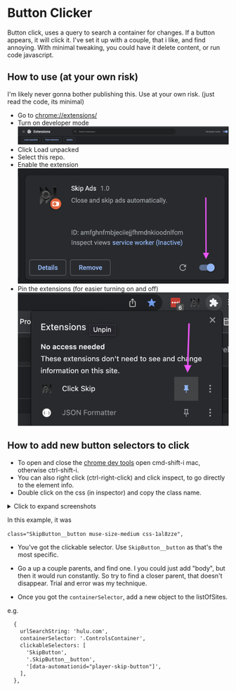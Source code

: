 # Button Clicker

Button click, uses a query to search a container for changes.  If a button appears, it will click it. I've set it up with a couple, that i like, and find annoying.  With minimal tweaking, you could have it delete content, or run code javascript.
## How to use (at your own risk)

I'm likely never gonna bother publishing this.
Use at your own risk. (just read the code, its minimal)

- Go to [chrome://extensions/](chrome://extensions/)
- Turn on developer mode
![Turn on developer mode screenshot](screenshots/turn_on_developer_mode.png)
- Click Load unpacked
- Select this repo. 
- Enable the extension
![enable the extension screenshot](screenshots/enable_extnension.png)
- Pin the extensions (for easier turning on and off)
![pin extension screenshot](screenshots/pin_extension.png)


## How to add new button selectors to click

- To open and close the [chrome dev tools](https://developer.chrome.com/docs/devtools/) open cmd-shift-i mac, otherwise ctrl-shift-i.
- You can also right click (ctrl-right-click) and click inspect, to go directly to the element info.
- Double click on the css (in inspector) and copy the class name.

<details> <summary>Click to expand screenshots</summary>
![how to open inspect 1](screenshots/inspect.png)
![how to open inspect 2](screenshots/inspect2.png) 
![how to open inspect 3](screenshots/inspect3.png)
</details>

In this example, it was
 
 `class="SkipButton__button muse-size-medium css-1al8zze",`

 
- You've got the clickable selector.  Use `SkipButton__button` as that's the most specific.  

- Go a up a couple parents, and find one.  I you could just add "body", but then it would run constantly.  So try to find a closer parent, that doesn't disappear.  Trial and error was my technique.  

- Once you got the `containerSelector`, add a new object to the listOfSites.

e.g.

```
  {
    urlSearchString: 'hulu.com',
    containerSelector: '.ControlsContainer',
    clickableSelectors: [
      'SkipButton',
      '.SkipButton__button',
      '[data-automationid="player-skip-button"]',
    ],
  },
```


